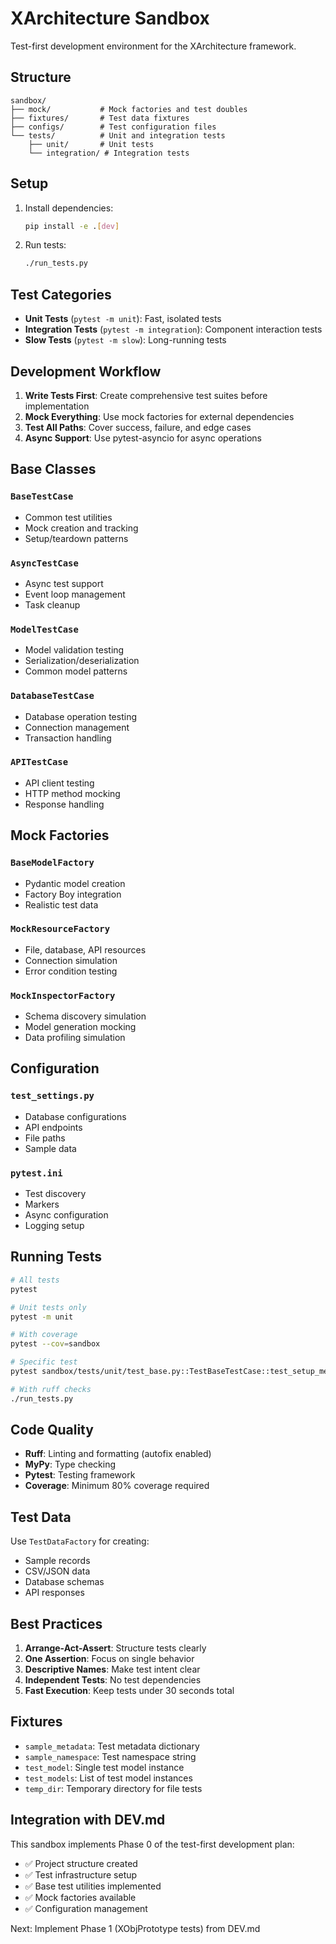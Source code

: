 # XArchitecture Sandbox

Test-first development environment for the XArchitecture framework.

## Structure

```
sandbox/
├── mock/           # Mock factories and test doubles
├── fixtures/       # Test data fixtures
├── configs/        # Test configuration files
└── tests/          # Unit and integration tests
    ├── unit/       # Unit tests
    └── integration/ # Integration tests
```

## Setup

1. Install dependencies:
   ```bash
   pip install -e .[dev]
   ```

2. Run tests:
   ```bash
   ./run_tests.py
   ```

## Test Categories

- **Unit Tests** (`pytest -m unit`): Fast, isolated tests
- **Integration Tests** (`pytest -m integration`): Component interaction tests
- **Slow Tests** (`pytest -m slow`): Long-running tests

## Development Workflow

1. **Write Tests First**: Create comprehensive test suites before implementation
2. **Mock Everything**: Use mock factories for external dependencies
3. **Test All Paths**: Cover success, failure, and edge cases
4. **Async Support**: Use pytest-asyncio for async operations

## Base Classes

### `BaseTestCase`
- Common test utilities
- Mock creation and tracking
- Setup/teardown patterns

### `AsyncTestCase`
- Async test support
- Event loop management
- Task cleanup

### `ModelTestCase`
- Model validation testing
- Serialization/deserialization
- Common model patterns

### `DatabaseTestCase`
- Database operation testing
- Connection management
- Transaction handling

### `APITestCase`
- API client testing
- HTTP method mocking
- Response handling

## Mock Factories

### `BaseModelFactory`
- Pydantic model creation
- Factory Boy integration
- Realistic test data

### `MockResourceFactory`
- File, database, API resources
- Connection simulation
- Error condition testing

### `MockInspectorFactory`
- Schema discovery simulation
- Model generation mocking
- Data profiling simulation

## Configuration

### `test_settings.py`
- Database configurations
- API endpoints
- File paths
- Sample data

### `pytest.ini`
- Test discovery
- Markers
- Async configuration
- Logging setup

## Running Tests

```bash
# All tests
pytest

# Unit tests only
pytest -m unit

# With coverage
pytest --cov=sandbox

# Specific test
pytest sandbox/tests/unit/test_base.py::TestBaseTestCase::test_setup_method

# With ruff checks
./run_tests.py
```

## Code Quality

- **Ruff**: Linting and formatting (autofix enabled)
- **MyPy**: Type checking
- **Pytest**: Testing framework
- **Coverage**: Minimum 80% coverage required

## Test Data

Use `TestDataFactory` for creating:
- Sample records
- CSV/JSON data
- Database schemas
- API responses

## Best Practices

1. **Arrange-Act-Assert**: Structure tests clearly
2. **One Assertion**: Focus on single behavior
3. **Descriptive Names**: Make test intent clear
4. **Independent Tests**: No test dependencies
5. **Fast Execution**: Keep tests under 30 seconds total

## Fixtures

- `sample_metadata`: Test metadata dictionary
- `sample_namespace`: Test namespace string
- `test_model`: Single test model instance
- `test_models`: List of test model instances
- `temp_dir`: Temporary directory for file tests

## Integration with DEV.md

This sandbox implements Phase 0 of the test-first development plan:

- ✅ Project structure created
- ✅ Test infrastructure setup
- ✅ Base test utilities implemented
- ✅ Mock factories available
- ✅ Configuration management

Next: Implement Phase 1 (XObjPrototype tests) from DEV.md